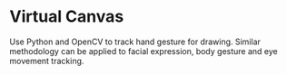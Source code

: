 # Virtual Canvas
Use Python and OpenCV to track hand gesture for drawing.
Similar methodology can be applied to 
facial expression, body gesture and eye movement tracking.
